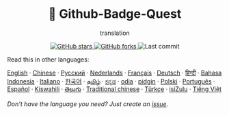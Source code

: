 <h1 align="center">🧩 Github-Badge-Quest</h1>


<p align="center">
translation
</p>

<p align="center">
  <!-- GitHub badges -->
  <a href="https://github.com/israice/Github-Badge-Quest">
    <img alt="GitHub stars" src="https://img.shields.io/github/stars/israice/Github-Badge-Quest?style=for-the-badge&logo=github" />
  </a>
  <a href="https://github.com/israice/Github-Badge-Quest/forks">
    <img alt="GitHub forks" src="https://img.shields.io/github/forks/israice/Github-Badge-Quest?style=for-the-badge&logo=github" />
  </a>
  <img alt="Last commit" src="https://img.shields.io/github/last-commit/israice/Github-Badge-Quest?style=for-the-badge" />
</p>


Read this in other languages:

[English](README.md)
&middot; [Chinese](lang/chinese.md)
&middot; [Русский](lang/russian.md)
&middot; [Nederlands](lang/dutch.md)
&middot; [Français](lang/french.md)
&middot; [Deutsch](lang/german.md)
&middot; [हिन्दी](lang/hindi.md)
&middot; [Bahasa Indonesia](lang/indonesian.md)
&middot; [Italiano](lang/italian.md)
&middot; [한국어](lang/korean.md)
&middot; [தமிழ்](lang/tamil.md)
&middot; [ಕನ್ನಡ](lang/kannada.md)
&middot; [odia](lang/odia.md)
&middot; [pidgin](lang/pidgin.md)
&middot; [Polski](lang/polish.md)
&middot; [Português](lang/portuguese.md)
&middot; [Español](lang/spanish.md)
&middot; [Kiswahili](lang/swahili.md)
&middot; [తెలుగు](lang/telugu.md)
&middot; [Traditional chinese](lang/traditional-chinese.md)
&middot; [Türkçe](lang/turkish.md)
&middot; [isiZulu](lang/zulu.md)
&middot; [Tiếng Việt](lang/vietnamese.md)

_Don't have the language you need? Just create an [issue](https://github.com/israice/Github-Badge-Quest/issues)._

<br>

